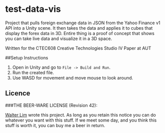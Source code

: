 # test-data-vis

Project that pulls foreign exchange data in JSON from the Yahoo Finance v1 API into a Unity scene. It then takes the data and applies it to cubes that display the forex data in 3D. Entire thing is a proof of concept that shows you can take live data and visualize it in a 3D space.

Written for the CTEC608 Creative Technologies Studio IV Paper at AUT

##Setup Instructions
1.	Open in Unity and go to `File -> Build and Run`.
2.	Run the created file.
3.	Use WASD for movement and move mouse to look around.


## Licence

###THE BEER-WARE LICENSE (Revision 42):

[Walter Lim](mailto:waltissomewhere@gmail.com) wrote this project.  As long as you retain this notice you can do whatever you want with this stuff. If we meet some day, and you think this stuff is worth it, you can buy me a beer in return.
